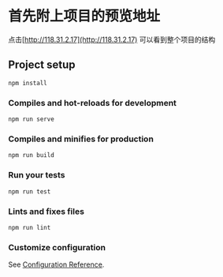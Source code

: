 # 首先附上项目的预览地址

点击[http://118.31.2.17](http://118.31.2.17) 可以看到整个项目的结构

## Project setup
```
npm install
```

### Compiles and hot-reloads for development
```
npm run serve
```

### Compiles and minifies for production
```
npm run build
```

### Run your tests
```
npm run test
```

### Lints and fixes files
```
npm run lint
```

### Customize configuration
See [Configuration Reference](https://cli.vuejs.org/config/).

